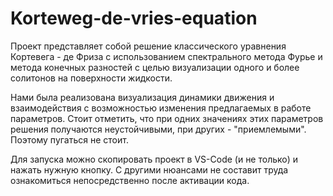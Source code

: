 # Korteweg-de-vries-equation
 Проект представляет собой решение классического уравнения Кортевега - де Фриза с использованием спектрального метода Фурье и метода конечных разностей с целью визуализации одного и более солитонов на поверхности жидкости.
 
Нами была реализована визуализация динамики движения и взаимодействия с возможностью изменения предлагаемых в работе параметров. Стоит отметить, что при одних значениях этих параметров решения получаются неустойчивыми, при других - "приемлемыми". Поэтому пугаться не стоит. 

Для запуска можно скопировать проект в VS-Code (и не только) и нажать нужную кнопку. С другими нюансами не составит труда ознакомиться непосредственно после активации кода. 


